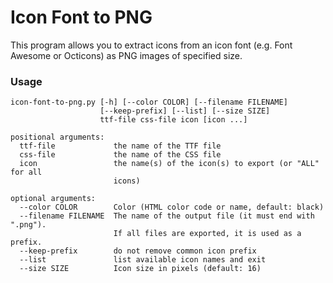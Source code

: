 Icon Font to PNG
================

This program allows you to extract icons from an icon font (e.g. Font Awesome or
Octicons) as PNG images of specified size.

### Usage

    icon-font-to-png.py [-h] [--color COLOR] [--filename FILENAME]
                        [--keep-prefix] [--list] [--size SIZE]
                        ttf-file css-file icon [icon ...]

    positional arguments:
      ttf-file             the name of the TTF file
      css-file             the name of the CSS file
      icon                 the name(s) of the icon(s) to export (or "ALL" for all
                           icons)

    optional arguments:
      --color COLOR        Color (HTML color code or name, default: black)
      --filename FILENAME  The name of the output file (it must end with ".png").
                           If all files are exported, it is used as a prefix.
      --keep-prefix        do not remove common icon prefix
      --list               list available icon names and exit
      --size SIZE          Icon size in pixels (default: 16)
